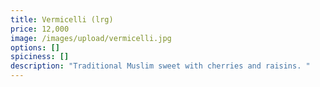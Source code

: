 ```yaml
---
title: Vermicelli (lrg)
price: 12,000
image: /images/upload/vermicelli.jpg
options: []
spiciness: []
description: "Traditional Muslim sweet with cherries and raisins. "
---
```

